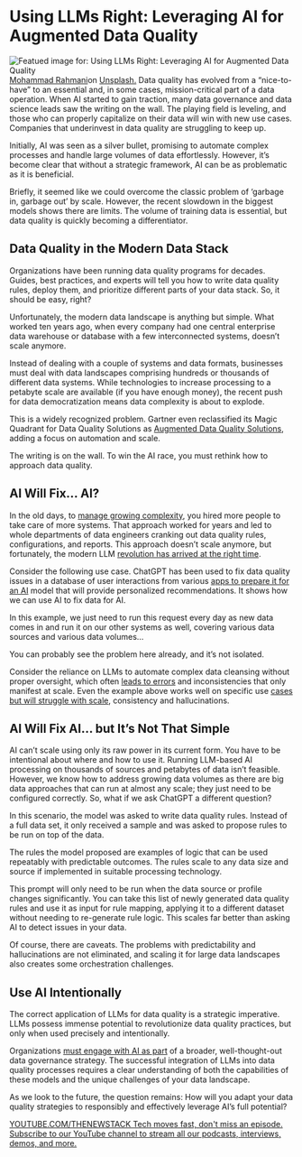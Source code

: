 # Using LLMs Right: Leveraging AI for Augmented Data Quality
![Featued image for: Using LLMs Right: Leveraging AI for Augmented Data Quality](https://cdn.thenewstack.io/media/2025/05/27e80697-mohammad-rahmani-1bnqvgzuy0u-unsplash-1024x683.jpg)
[Mohammad Rahmani](https://unsplash.com/@afgprogrammer?utm_content=creditCopyText&utm_medium=referral&utm_source=unsplash)on
[Unsplash.](https://unsplash.com/photos/black-laptop-computer-turned-on-beside-black-ceramic-mug-1bNQVGzuy0U?utm_content=creditCopyText&utm_medium=referral&utm_source=unsplash)
Data quality has evolved from a “nice-to-have” to an essential and, in some cases, mission-critical part of a data operation. When AI started to gain traction, many data governance and data science leads saw the writing on the wall. The playing field is leveling, and those who can properly capitalize on their data will win with new use cases. Companies that underinvest in data quality are struggling to keep up.

Initially, AI was seen as a silver bullet, promising to automate complex processes and handle large volumes of data effortlessly. However, it’s become clear that without a strategic framework, AI can be as problematic as it is beneficial.

Briefly, it seemed like we could overcome the classic problem of ‘garbage in, garbage out’ by scale. However, the recent slowdown in the biggest models shows there are limits. The volume of training data is essential, but data quality is quickly becoming a differentiator.

## Data Quality in the Modern Data Stack
Organizations have been running data quality programs for decades. Guides, best practices, and experts will tell you how to write data quality rules, deploy them, and prioritize different parts of your data stack. So, it should be easy, right?

Unfortunately, the modern data landscape is anything but simple. What worked ten years ago, when every company had one central enterprise data warehouse or database with a few interconnected systems, doesn’t scale anymore.

Instead of dealing with a couple of systems and data formats, businesses must deal with data landscapes comprising hundreds or thousands of different data systems. While technologies to increase processing to a petabyte scale are available (if you have enough money), the recent push for data democratization means data complexity is about to explode.

This is a widely recognized problem. Gartner even reclassified its Magic Quadrant for Data Quality Solutions as [Augmented Data Quality Solutions](https://www.gartner.com/en/documents/6246519), adding a focus on automation and scale.

The writing is on the wall. To win the AI race, you must rethink how to approach data quality.

## AI Will Fix… AI?
In the old days, to [manage growing complexity](https://thenewstack.io/managing-complexity-and-avoiding-chaos-in-digital-operations/), you hired more people to take care of more systems. That approach worked for years and led to whole departments of data engineers cranking out data quality rules, configurations, and reports. This approach doesn’t scale anymore, but fortunately, the modern LLM [revolution has arrived at the right time](https://thenewstack.io/2024-streaming-roadmap-navigating-the-real-time-revolution/).

Consider the following use case. ChatGPT has been used to fix data quality issues in a database of user interactions from various [apps to prepare it for an AI](https://thenewstack.io/real-time-ai-apps-using-apache-flink-for-model-inference/) model that will provide personalized recommendations. It shows how we can use AI to fix data for AI.

In this example, we just need to run this request every day as new data comes in and run it on our other systems as well, covering various data sources and various data volumes…

You can probably see the problem here already, and it’s not isolated.

Consider the reliance on LLMs to automate complex data cleansing without proper oversight, which often [leads to errors](https://thenewstack.io/red-hat-human-error-a-leading-cause-of-kubernetes-security-mishaps/) and inconsistencies that only manifest at scale. Even the example above works well on specific use [cases but will struggle with scale](https://thenewstack.io/case-study-how-lacework-scaled-data-streaming-with-redpanda/), consistency and hallucinations.

## AI Will Fix AI… but It’s Not That Simple
AI can’t scale using only its raw power in its current form. You have to be intentional about where and how to use it. Running LLM-based AI processing on thousands of sources and petabytes of data isn’t feasible. However, we know how to address growing data volumes as there are big data approaches that can run at almost any scale; they just need to be configured correctly. So, what if we ask ChatGPT a different question?

In this scenario, the model was asked to write data quality rules. Instead of a full data set, it only received a sample and was asked to propose rules to be run on top of the data.

The rules the model proposed are examples of logic that can be used repeatably with predictable outcomes. The rules scale to any data size and source if implemented in suitable processing technology.

This prompt will only need to be run when the data source or profile changes significantly. You can take this list of newly generated data quality rules and use it as input for rule mapping, applying it to a different dataset without needing to re-generate rule logic. This scales far better than asking AI to detect issues in your data.

Of course, there are caveats. The problems with predictability and hallucinations are not eliminated, and scaling it for large data landscapes also creates some orchestration challenges.

## Use AI Intentionally
The correct application of LLMs for data quality is a strategic imperative. LLMs possess immense potential to revolutionize data quality practices, but only when used precisely and intentionally.

Organizations [must engage with AI as part](https://thenewstack.io/building-privacy-aware-ai-software-with-vector-databases/) of a broader, well-thought-out data governance strategy. The successful integration of LLMs into data quality processes requires a clear understanding of both the capabilities of these models and the unique challenges of your data landscape.

As we look to the future, the question remains: How will you adapt your data quality strategies to responsibly and effectively leverage AI’s full potential?

[
YOUTUBE.COM/THENEWSTACK
Tech moves fast, don't miss an episode. Subscribe to our YouTube
channel to stream all our podcasts, interviews, demos, and more.
](https://youtube.com/thenewstack?sub_confirmation=1)